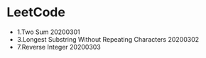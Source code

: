 # LeetCode

- 1.Two Sum 20200301
- 3.Longest Substring Without Repeating Characters 20200302
- 7.Reverse Integer 20200303